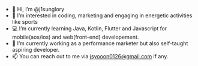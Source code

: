 - 👋 Hi, I’m @j1sunglory
- 👀 I’m interested in coding, marketing and engaging in energetic activities like sports
- 💻 I’m currently learning Java, Kotlin, Flutter and Javascript for mobile(aos/ios) and web(front-end) developement.
- 🐣 I’m currently working as a performance marketer but also self-taught aspiring developer.
- 📫 You can reach out to me via jsyooon0126@gmail.com if any.

<!---
j1sunglory/j1sunglory is a ✨ special ✨ repository because its `README.md` (this file) appears on your GitHub profile.
You can click the Preview link to take a look at your changes.
--->

